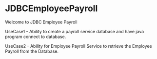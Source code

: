 # JDBCEmployeePayroll

Welcome to JDBC Employee Payroll

UseCase1 -
Ability to create a payroll service database and have java program connect to database.

UseCase2 -
Ability for Employee Payroll Service to retrieve the Employee Payroll from the Database.
